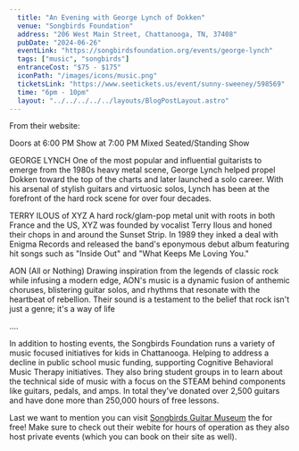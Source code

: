 ```yaml
---
  title: "An Evening with George Lynch of Dokken"
  venue: "Songbirds Foundation"
  address: "206 West Main Street, Chattanooga, TN, 37408"
  pubDate: "2024-06-26"
  eventLink: "https://songbirdsfoundation.org/events/george-lynch"
  tags: ["music", "songbirds"]
  entranceCost: "$75 - $175"
  iconPath: "/images/icons/music.png"
  ticketsLink: "https://www.seetickets.us/event/sunny-sweeney/598569"
  time: "6pm - 10pm"
  layout: "../../../../../layouts/BlogPostLayout.astro"
---
```


From their website:

Doors at 6:00 PM
Show at 7:00 PM
Mixed Seated/Standing Show

GEORGE LYNCH
One of the most popular and influential guitarists to emerge from the 1980s heavy metal scene, George Lynch helped propel Dokken toward the top of the charts and later launched a solo career. With his arsenal of stylish guitars and virtuosic solos, Lynch has been at the forefront of the hard rock scene for over four decades.

TERRY ILOUS of XYZ
A hard rock/glam-pop metal unit with roots in both France and the US, XYZ was founded by vocalist Terry Ilous and honed their chops in and around the Sunset Strip. In 1989 they inked a deal with Enigma Records and released the band's eponymous debut album featuring hit songs such as "Inside Out" and "What Keeps Me Loving You."

AON (All or Nothing)
Drawing inspiration from the legends of classic rock while infusing a modern edge, AON's music is a dynamic fusion of anthemic choruses, blistering guitar solos, and rhythms that resonate with the heartbeat of rebellion. Their sound is a testament to the belief that rock isn't just a genre; it's a way of life

....

In addition to hosting events, the Songbirds Foundation runs a variety of music focused initiatives for kids in Chattanooga. Helping to address a decline in public school music funding, supporting Cognitive Behavioral Music Therapy initiatives. They also bring student groups in to learn about the technical side of music with a focus on the STEAM behind components like guitars, pedals, and amps. In total they've donated over 2,500 guitars and have done more than 250,000 hours of free lessons. 

Last we want to mention you can visit <a href="https://songbirdsfoundation.org/museum/" target="_blank">Songbirds Guitar Museum</a> the for free! Make sure to check out their webite for hours of operation as they also host private events (which you can book on their site as well).
